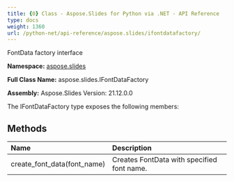 ```yaml
---
title: {0} Class - Aspose.Slides for Python via .NET - API Reference
type: docs
weight: 1360
url: /python-net/api-reference/aspose.slides/ifontdatafactory/
---
```


FontData factory interface

**Namespace:** [aspose.slides](/python-net/api-reference/aspose.slides/)

**Full Class Name:** aspose.slides.IFontDataFactory

**Assembly:**  Aspose.Slides Version: 21.12.0.0

The IFontDataFactory type exposes the following members:
## **Methods**
|**Name**|**Description**|
| :- | :- |
|create_font_data(font_name)|Creates FontData with specified font name.|
